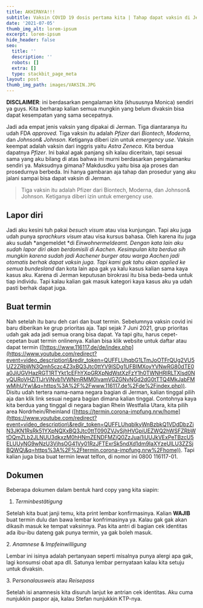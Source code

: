 ```yaml
---
title: AKHIRNYA!!!
subtitle: Vaksin COVID 19 dosis pertama kita | Tahap dapat vaksin di Jerman
date: '2021-07-05'
thumb_img_alt: lorem-ipsum
excerpt: lorem-ipsum
hide_header: false
seo:
  title: ''
  description: ''
  robots: []
  extra: []
  type: stackbit_page_meta
layout: post
thumb_img_path: images/VAKSIN.JPG
---
```

**DISCLAIMER**: ini berdasarkan pengalaman kita (khususnya Monica) sendiri ya guys. Kita berharap kalian semua mungkin yang belum divaksin bisa dapat kesempatan yang sama secepatnya.

Jadi ada empat jenis vaksin yang dipakai di Jerman. Tiga diantaranya itu udah FDA *approved.* Tiga vaksin itu adalah *Pfizer* dari *Biontech*, *Moderna*, dan *Johnson& Johnson*. Ketiganya diberi izin untuk *emergency use*. Vaksin keempat adalah vaksin dari inggris yaitu *Astra Zeneca*. Kita berdua dapatnya *Pfizer*. Ini bakal agak panjang sih kalau diceritain, tapi sesuai sama yang aku bilang di atas bahwa ini murni berdasarkan pengalamanku sendiri ya. Maksudnya gimana? Makdusdku yaitu bisa aja proses dan prosedurnya berbeda. Ini hanya gambaran aja tahap dan prosedur yang aku jalani sampai bisa dapat vaksin di Jerman.

> Tiga vaksin itu adalah Pfizer dari Biontech, Moderna, dan Johnson& Johnson.
> Ketiganya diberi izin untuk emergency use.

## Lapor diri

Jadi aku kesini tuh pakai *besuch visum* atau visa kunjungan. Tapi aku juga udah punya *sprachkurs visum* atau visa kursus bahasa. Oleh karena itu juga aku sudah \*angemeldet \*di *Einwohnermeldeamt. Dengan kata lain aku sudah lapor diri akan berdomisili di Aachen. Kesimpulan kita berdua sih mungkin karena sudah jadi Aachener burger atau warga Aachen jadi otomatis berhak dapat vaksin juga. Tapi kami gak tahu akan applied ke semua bundesland* dan kota lain apa gak ya kalu kasus kalian sama kaya kasus aku. Karena di Jerman keputusan birokrasi itu bisa beda-beda untuk tiap individu. Tapi kalau kalian gak masuk kategori kaya kasus aku ya udah pasti berhak dapat juga.

## Buat termin

Nah setelah itu baru deh cari dan buat termin. Sebelumnya vaksin covid ini baru diberikan ke grup prioritas aja. Tapi sejak 7 Juni 2021, grup prioritas udah gak ada jadi semua orang bisa dapat. Ya tapi gitu, harus cepet-cepetan buat termin onlinenya. Kalian bisa klik website untuk daftar atau dapat termin ([https://www.116117.de/de/index.php](https://www.youtube.com/redirect?event=video_description\&redir_token=QUFFLUhqbG1LTmJoOTFrQUg2VU5UZ2ZRbWN3Qmh5czc4Z3xBQ3Jtc0ttYV9ISDg1UFBIMXoyYVNwRG80dTE0a0JiUGVHazRGT1RTYkt1cEFhYXpGRXpNdWstXzFzY1h0TWNHRlRLTXlsd0NyQURoVHZjTlJrVjNvb1VWNmRMM0lvamVGZGNvNGd2dG0tTTQ4MkJabFMwMjhUYw\&q=https%3A%2F%2Fwww.116117.de%2Fde%2Findex.php)). Disitu udah tertera nama-nama negara bagian di Jerman, kalian tinggal pilih aja dan klik link sesuai negara bagian dimana kalian tinggal. Contohnya kaya kita berdua yang tinggal di negara bagian Rhein Westfalia Utara, kita pilih area Nordrhein/Rheinland ([https://termin.corona-impfung.nrw/home](https://www.youtube.com/redirect?event=video_description\&redir_token=QUFFLUhqblkyWnBzbkQ1VDdDbzZiN3JKN1RsRk51YXpNQXxBQ3Jtc0ttT090ZVJySjhHVGpiUEZWQ2hWSFZRbWtDQmZLb2JLNUU3dkxzM0hHNmZENDFMZjQ0ZzJuai1iUUJkVExPeTBzcU5ELUUyNG9wNzU3VjhsOG41Vy01RzJFTExrSk5ndXd1dm9IaXYzeUlLU3ZZSjBQWQ\&q=https%3A%2F%2Ftermin.corona-impfung.nrw%2Fhome)). Tapi kalian juga bisa buat termin lewat telfon, di nomor ini 0800 116117-01.

## Dokumen

Beberapa dokumen dalam bentuk hard copy yang kita siapin:

1.  *Terminbestätigung*

Setelah kita buat janji temu, kita print lembar konfirmasinya. Kalian **WAJIB** buat termin dulu dan bawa lembar konfrimasinya ya. Kalau gak gak akan dikasih masuk ke tempat vaksinnya. Pas kita antri di bagian cek identitas ada ibu-ibu dateng gak punya termin, ya gak boleh masuk. 

2\. *Anamnese* & *Impfeinwilligung*

Lembar ini isinya adalah pertanyaan seperti misalnya punya alergi apa gak, lagi konsumsi obat apa dll. Satunya lembar pernyataan kalau kita setuju untuk divaksin.

3\. P*ersonalausweis* atau *Reisepass*

Setelah isi anamnesis kita disuruh lanjut ke antrian cek identitas. Aku cuma nunjukkin paspor aja, kalau Stefan nunjukkin KTP-nya.
